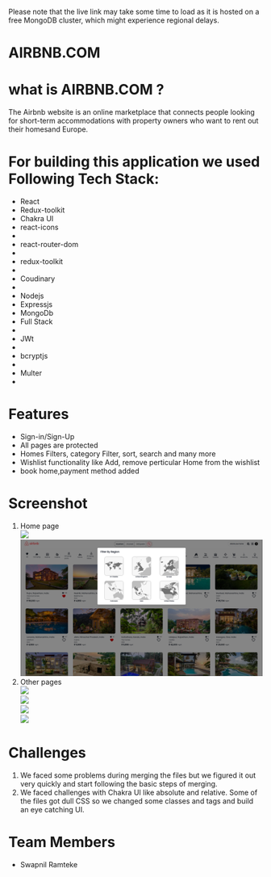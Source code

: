 <p>Please note that the live link may take some time to load as it is hosted on a free MongoDB cluster, which might experience regional delays.</p>

# AIRBNB.COM
# what is AIRBNB.COM ?
The Airbnb website is an online marketplace that connects people looking for short-term accommodations with property owners who want to rent out their homesand Europe.

# For building this application we used Following Tech Stack:
<ul>
<li>React</li>
<li>Redux-toolkit</li>
<li>Chakra UI</li>
<li>react-icons<li>
<li>react-router-dom<li>
<li>redux-toolkit<li>
<li>Coudinary<li>
<li>Nodejs</li>
<li>Expressjs</li>
<li>MongoDb</li>
<li>Full Stack<li>
<li>JWt<li>
<li>bcryptjs<li>
<li>Multer<li>
</ul>

# Features
<ul>
<li>Sign-in/Sign-Up</li>
<li>All pages are protected</li>
<li>Homes Filters, category Filter, sort, search and many more</li>
<li>Wishlist functionality like Add, remove perticular Home from the wishlist</li>
<li>book home,payment method added </li>
</ul>

# Screenshot 
<ol>
<li>Home page</li>
<div margin="auto" justifyContent="center" ><img src="https://user-images.githubusercontent.com/93369701/184952153-48eb1e80-d46f-458b-8e65-7e4c52d146db.png"/>
<div margin="auto" justifyContent="center" ><img src="https://github.com/swapnilpreet/Airbnb.com-Clone-/blob/main/images/Screenshot%20(96).png?raw=true"/>
 
<li>Other pages</li>
 <div margin="auto" justifyContent="center" ><img src="https://user-images.githubusercontent.com/93369701/184952101-f4943141-7db3-4f46-97c9-1398bda33db4.png"/>

 <div margin="auto" justifyContent="center" ><img src="https://user-images.githubusercontent.com/93369701/184952113-619e3bc2-a3ad-4534-a75d-0122bcbadafe.png"/>
 
  <div margin="auto" justifyContent="center" ><img src="https://user-images.githubusercontent.com/93369701/184952120-74e2421c-9698-44b5-9919-4e3bb8ccbbdf.png"/>
  
   <div margin="auto" justifyContent="center" ><img src="https://user-images.githubusercontent.com/93369701/184952131-f783e7c1-c7de-49ff-8012-d22e08ef14f7.png"/>
</ol>


# Challenges
<ol>
<li>We faced some problems during merging the files but we figured it out very quickly and start following the basic steps of merging.</li>
<li>We faced challenges with Chakra UI like absolute and relative. Some of the files got dull CSS so we changed some classes and tags and build an eye catching UI.</li>
</ol>
</ol>

# Team Members
<ul>
<li>Swapnil Ramteke</li>
</ul>
